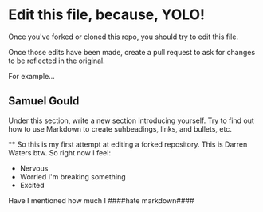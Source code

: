 # Edit this file, because, YOLO!

Once you've forked or cloned this repo, you should try to edit this file. 

Once those edits have been made, create a pull request to ask for changes to be reflected in the original.

For example...

## Samuel Gould


Under this section, write a new section introducing yourself. Try to find out how to use Markdown to create suhbeadings, links, and bullets, etc.


** So this is my first attempt at editing a forked repository. This is Darren Waters btw. So right now I feel:
* Nervous
* Worried I'm breaking something
* Excited

Have I mentioned how much I ####hate markdown####




